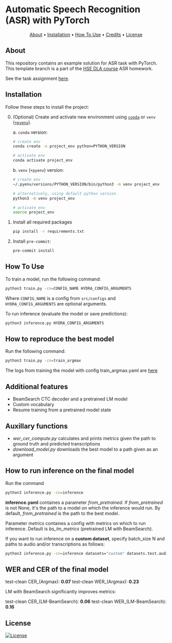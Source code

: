 # Automatic Speech Recognition (ASR) with PyTorch

<p align="center">
  <a href="#about">About</a> •
  <a href="#installation">Installation</a> •
  <a href="#how-to-use">How To Use</a> •
  <a href="#credits">Credits</a> •
  <a href="#license">License</a>
</p>

## About

This repository contains an example solution for ASR task with PyTorch. This template branch is a part of the [HSE DLA course](https://github.com/markovka17/dla) ASR homework.

See the task assignment [here](https://github.com/markovka17/dla/tree/2024/hw1_asr).

## Installation

Follow these steps to install the project:

0. (Optional) Create and activate new environment using [`conda`](https://conda.io/projects/conda/en/latest/user-guide/getting-started.html) or `venv` ([`+pyenv`](https://github.com/pyenv/pyenv)).

   a. `conda` version:

   ```bash
   # create env
   conda create -n project_env python=PYTHON_VERSION

   # activate env
   conda activate project_env
   ```

   b. `venv` (`+pyenv`) version:

   ```bash
   # create env
   ~/.pyenv/versions/PYTHON_VERSION/bin/python3 -m venv project_env

   # alternatively, using default python version
   python3 -m venv project_env

   # activate env
   source project_env
   ```

1. Install all required packages

   ```bash
   pip install -r requirements.txt
   ```

2. Install `pre-commit`:
   ```bash
   pre-commit install
   ```

## How To Use

To train a model, run the following command:

```bash
python3 train.py -cn=CONFIG_NAME HYDRA_CONFIG_ARGUMENTS
```

Where `CONFIG_NAME` is a config from `src/configs` and `HYDRA_CONFIG_ARGUMENTS` are optional arguments.

To run inference (evaluate the model or save predictions):

```bash
python3 inference.py HYDRA_CONFIG_ARGUMENTS
```

## How to reproduce the best model
Run the following command:
```bash
python3 train.py -cn=train_argmax
```
The logs from training the model with config train_argmax.yaml are [here](https://drive.google.com/file/d/14ZhkszU6IMt0f0okZ6SvNknMYzlLHKcO/view?usp=sharing)

## Additional features

-  BeamSearch CTC decoder and a pretrained LM model
-  Custom vocabulary
-  Resume training from a pretrained model state

## Auxillary functions

- *wer_cer_compute.py* calculates and prints metrics given the path to ground truth and predicted transcriptions
- *download_model.py* downloads the best model to a path given as an argument

## How to run inference on the final model

Run the command
```bash
python3 inference.py -cn=inference
```
**inference.yaml** containes a parameter *from_pretrained*. If *from_pretrained* is not None, it's the path to a model on which the inference would run. By default, *from_pretrained* is the path to the best model.

Parameter *metrics* containes a config with metrics on which to run inference. Default is *bs_lm_metrics* (pretrained LM with BeamSearch).

If you want to run inference on a **custom dataset**, specify batch_size N and paths to audio and/or transcriptions as follows:

```bash
python3 inference.py -cn=inference datasets="custom" datasets.test.audio_dir="your path" datasets.test.transcription_dir="your path"  dataloader.batch_size=N
```

## WER and CER of the final model

test-clean CER_(Argmax): **0.07**
test-clean WER_(Argmax): **0.23**

LM with BeamSearch significantly improves metrics:

test-clean CER_(LM-BeamSearch): **0.06**
test-clean WER_(LM-BeamSearch): **0.16**

## License

[![License](https://img.shields.io/badge/license-MIT-blue.svg)](/LICENSE)
